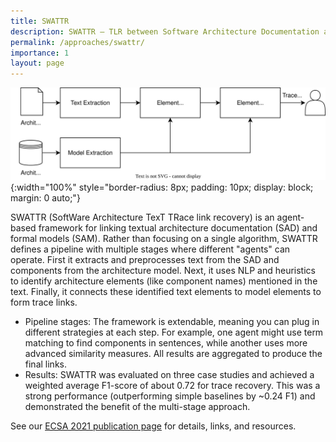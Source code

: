 ```yaml
---
title: SWATTR
description: SWATTR – TLR between Software Architecture Documentation and Software Architecture Models.
permalink: /approaches/swattr/
importance: 1
layout: page
---
```


![SWATTR Overview](/assets/img/ecsa21-approach.svg){:width="100%" style="border-radius: 8px; padding: 10px; display: block; margin: 0 auto;"}

SWATTR (SoftWare Architecture TexT TRace link recovery) is an agent-based framework for linking textual architecture documentation (SAD) and formal models (SAM).
Rather than focusing on a single algorithm, SWATTR defines a pipeline with multiple stages where different "agents" can operate.
First it extracts and preprocesses text from the SAD and components from the architecture model.
Next, it uses NLP and heuristics to identify architecture elements (like component names) mentioned in the text.
Finally, it connects these identified text elements to model elements to form trace links.

* Pipeline stages: The framework is extendable, meaning you can plug in different strategies at each step. For example, one agent might use term matching to find components in sentences, while another uses more advanced similarity measures. All results are aggregated to produce the final links.
* Results: SWATTR was evaluated on three case studies and achieved a weighted average F1-score of about 0.72 for trace recovery. This was a strong performance (outperforming simple baselines by ~0.24 F1) and demonstrated the benefit of the multi-stage approach.

See our [ECSA 2021 publication page](/c/ecsa21) for details, links, and resources.
